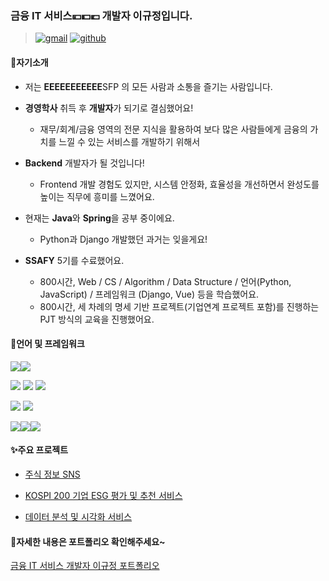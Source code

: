 ### 금융 IT 서비스💴💵💶 개발자 이규정입니다. 

> [![gmail](https://img.shields.io/badge/-gmail-red?style=square&logo=gmail&logoColor=white)](mailto:rbwjdsladlek@gmail.com) [![github](https://img.shields.io/badge/-github-black?style=square&logo=github&logoColor=white)](https://github.com/Gyujeong-Lee)



#### 📢자기소개

- 저는 **EEEEEEEEEEE**SFP 의 모든 사람과 소통을 즐기는 사람입니다. 

- **경영학사** 취득 후 **개발자**가 되기로 결심했어요!
  - 재무/회계/금융 영역의 전문 지식을 활용하여 보다 많은 사람들에게 금융의 가치를 느낄 수 있는 서비스를 개발하기 위해서
- **Backend** 개발자가 될 것입니다!
  - Frontend 개발 경험도 있지만, 시스템 안정화, 효율성을 개선하면서 완성도를 높이는 직무에 흥미를 느꼈어요.
- 현재는 **Java**와 **Spring**을 공부 중이에요.
  - Python과 Django 개발했던 과거는 잊을게요!
- **SSAFY** 5기를 수료했어요.
  - 800시간, Web / CS / Algorithm / Data Structure / 언어(Python, JavaScript) / 프레임워크 (Django, Vue) 등을 학습했어요.
  - 800시간, 세 차례의 명세 기반 프로젝트(기업연계 프로젝트 포함)를 진행하는 PJT 방식의 교육을 진행했어요. 



#### 📖언어 및 프레임워크

<img src="https://img.shields.io/badge/-python-white?style=square&logo=python"><img src="https://img.shields.io/badge/-Django-white?style=square&logo=django">

<img src="https://img.shields.io/badge/-JavaScript-white?style=square&logo=javascript"> <img src="https://img.shields.io/badge/-Vue.js-white?style=square&logo=Vue.js"> <img src="https://img.shields.io/badge/-React-white?style=square&logo=React">

<img src="https://img.shields.io/badge/-MySQL-white?style=square&logo=MySQL"> <img src="https://img.shields.io/badge/-MSSQL-white?style=square&logo=Microsoft SQL Server">

<img src="https://img.shields.io/badge/-Git-white?style=square&logo=Git"><img src="https://img.shields.io/badge/-Jira-white?style=square&logo=Jira"><img src="https://img.shields.io/badge/-Slack-white?style=square&logo=Slack">



#### ✨주요 프로젝트

- [주식 정보 SNS](https://github.com/Gyujeong-Lee/Tumo)

- [KOSPI 200 기업 ESG 평가 및 추천 서비스](https://github.com/Gyujeong-Lee/BEE)

- [데이터 분석 및 시각화 서비스](https://github.com/Gyujeong-Lee/DaViz)



#### 📎자세한 내용은 포트폴리오 확인해주세요~

[금융 IT 서비스 개발자 이규정 포트폴리오](https://github.com/Gyujeong-Lee/portfolio/blob/master/2022_%EC%9D%B4%EA%B7%9C%EC%A0%95_%ED%8F%AC%ED%8A%B8%ED%8F%B4%EB%A6%AC%EC%98%A4.pdf)



<!--
**Gyujeong-Lee/Gyujeong-Lee** is a ✨ _special_ ✨ repository because its `README.md` (this file) appears on your GitHub profile.

Here are some ideas to get you started:

- 🔭 I’m currently working on ...
- 🌱 I’m currently learning ...
- 👯 I’m looking to collaborate on ...
- 🤔 I’m looking for help with ...
- 💬 Ask me about ...
- 📫 How to reach me: ...
- 😄 Pronouns: ...
- ⚡ Fun fact: ...
-->
